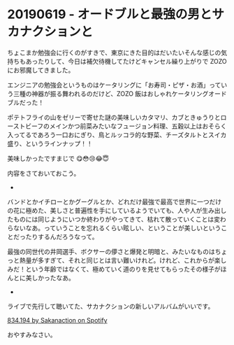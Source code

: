 # 20190619 - オードブルと最強の男とサカナクションと

ちょこまか勉強会に行くのがすきで、東京にきた目的はだいたいそんな感じの気持ちもあったりして、今日は補欠待機してたけどキャンセル繰り上がりで ZOZO にお邪魔してきました。

エンジニアの勉強会というものはケータリングに「お寿司・ピザ・お酒」っていう三種の神器が振る舞われるのだけど、ZOZO 飯はおしゃれケータリングオードブルだった！

ポテトフライの山をゼリーで寄せた謎の美味しいカタマリ、カブときゅうりとローストビーフのメインかつ前菜みたいなフュージョン料理、五穀以上はおそらく入ってるであろう一口おにぎり、鳥とルッコラ的な野菜、チーズタルトとスイカ盛り、というラインナップ！！

美味しかったですまじで 😋😳😢😂😇

内容をさておいておこう。

-

バンドとかイチローとかグーグルとか、どれだけ最強で最高で世界に一つだけの花に極めた、美しさと普遍性を手にしているようでいても、人や人が生み出したものには同じようにいつか終わりがやってきて、枯れて散っていくことは変わらないなあ。っていうことを忘れるくらい眩しい、ということが美しいということだったりするんだろうなって。

最強の同世代の井岡選手、ボクサーの儚さと爆発と明暗と、みたいなものはちょっと熱量が多すぎて、それと同じとは言い難いけれど。けれど、これからが楽しみだ！という年齢ではなくて、極めていく道のりを見せてもらったその様子がほんとに美しかったなあ。

-

ライブで先行して聴いてた、サカナクションの新しいアルバムがいいです。

[834.194 by Sakanaction on Spotify](https://open.spotify.com/album/5pLmzFu2ienSbr1SxBJvwB)

おやすみなさい。
